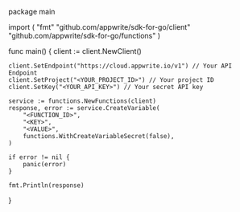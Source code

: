 package main

import (
    "fmt"
    "github.com/appwrite/sdk-for-go/client"
    "github.com/appwrite/sdk-for-go/functions"
)

func main() {
    client := client.NewClient()

    client.SetEndpoint("https://cloud.appwrite.io/v1") // Your API Endpoint
    client.SetProject("<YOUR_PROJECT_ID>") // Your project ID
    client.SetKey("<YOUR_API_KEY>") // Your secret API key

    service := functions.NewFunctions(client)
    response, error := service.CreateVariable(
        "<FUNCTION_ID>",
        "<KEY>",
        "<VALUE>",
        functions.WithCreateVariableSecret(false),
    )

    if error != nil {
        panic(error)
    }

    fmt.Println(response)
}
